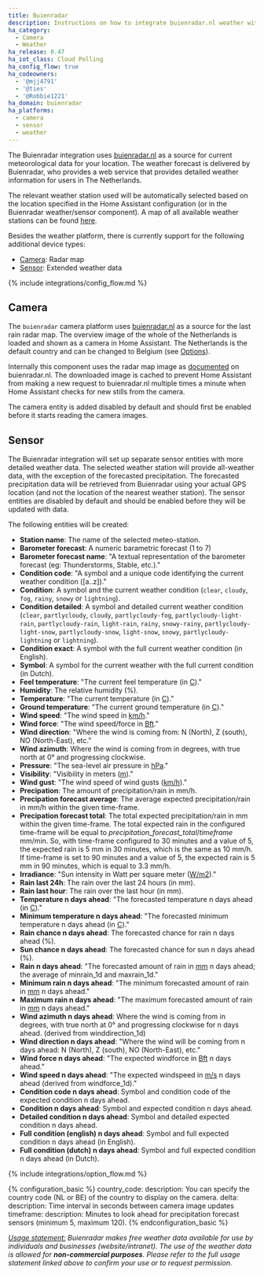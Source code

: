 ```yaml
---
title: Buienradar
description: Instructions on how to integrate buienradar.nl weather within Home Assistant.
ha_category:
  - Camera
  - Weather
ha_release: 0.47
ha_iot_class: Cloud Polling
ha_config_flow: true
ha_codeowners:
  - '@mjj4791'
  - '@ties'
  - '@Robbie1221'
ha_domain: buienradar
ha_platforms:
  - camera
  - sensor
  - weather
---
```


The Buienradar integration uses [buienradar.nl](https://buienradar.nl/) as a source for current meteorological data for your location. The weather forecast is delivered by Buienradar, who provides a web service that provides detailed weather information for users in The Netherlands.

The relevant weather station used will be automatically selected based on the location specified in the Home Assistant configuration (or in the Buienradar weather/sensor component).  A map of all available weather stations can be found [here](https://www.google.com/maps/d/embed?mid=1NivHkTGQUOs0dwQTnTMZi8Uatj0).

Besides the weather platform, there is currently support for the following additional device types:

- [Camera](#camera): Radar map
- [Sensor](#sensor): Extended weather data

{% include integrations/config_flow.md %}

## Camera

The `buienradar` camera platform uses [buienradar.nl](https://buienradar.nl/) as a source for the last rain radar map. The overview image of the whole of the Netherlands is loaded and shown as a camera in Home Assistant. The Netherlands is the default country and can be changed to Belgium (see [Options](#options)).

Internally this component uses the radar map image as [documented](https://www.buienradar.nl/overbuienradar/gratis-weerdata) on buienradar.nl.
The downloaded image is cached to prevent Home Assistant from making a new request to buienradar.nl multiple times a minute when Home Assistant checks for new stills from the camera.

The camera entity is added disabled by default and should first be enabled before it starts reading the camera images.

## Sensor

The Buienradar integration will set up separate sensor entities with more detailed weather data. The selected weather station will provide all-weather data, with the exception of the forecasted precipitation. The forecasted precipitation data will be retrieved from Buienradar using your actual GPS location (and not the location of the nearest weather station). The sensor entities are disabled by default and should be enabled before they will be updated with data.

The following entities will be created:

- **Station name**: The name of the selected meteo-station.
- **Barometer forecast**: A numeric barametric forecast (1 to 7)
- **Barometer forecast name**: "A textual representation of the barometer forecast (eg: Thunderstorms, Stable, etc.)."
- **Condition code**: "A symbol and a unique code identifying the current weather condition ([a..z])."
- **Condition**: A symbol and the current weather condition (`clear`, `cloudy`, `fog`, `rainy`, `snowy` or `lightning`).
- **Condition detailed**: A symbol and detailed current weather condition (`clear`, `partlycloudy`, `cloudy`, `partlycloudy-fog`, `partlycloudy-light-rain`, `partlycloudy-rain`, `light-rain`, `rainy`, `snowy-rainy`, `partlycloudy-light-snow`, `partlycloudy-snow`, `light-snow`, `snowy`, `partlycloudy-lightning` or `lightning`).
- **Condition exact**: A symbol with the full current weather condition (in English).
- **Symbol**: A symbol for the current weather with the full current condition (in Dutch).
- **Feel temperature**: "The current feel temperature (in [C](https://en.wikipedia.org/wiki/Celsius))."
- **Humidity**: The relative humidity (%).
- **Temperature**: "The current temperature (in [C](https://en.wikipedia.org/wiki/Celsius))."
- **Ground temperature**: "The current ground temperature (in [C](https://en.wikipedia.org/wiki/Celsius))."
- **Wind speed**: "The wind speed in [km/h](https://en.wikipedia.org/wiki/Kilometres_per_hour)."
- **Wind force**: "The wind speed/force in [Bft](https://en.wikipedia.org/wiki/Beaufort_scale)."
- **Wind direction**: "Where the wind is coming from: N (North), Z (south), NO (North-East), etc."
- **Wind azimuth**: Where the wind is coming from in degrees, with true north at 0° and progressing clockwise.
- **Pressure**: "The sea-level air pressure in [hPa](https://en.wikipedia.org/wiki/Hectopascal)."
- **Visibility**: "Visibility in meters ([m](https://en.wikipedia.org/wiki/Metre))."
- **Wind gust**: "The wind speed of wind gusts ([km/h](https://en.wikipedia.org/wiki/Kilometres_per_hour))."
- **Precipation**: The amount of precipitation/rain in mm/h.
- **Precipation forecast average**: The average expected precipitation/rain in mm/h within the given time-frame.
- **Precipation forecast total**: The total expected precipitation/rain in mm within the given time-frame. The total expected rain in the configured time-frame will be equal to _precipitation_forecast_total_/_timeframe_ mm/min. So, with time-frame configured to 30 minutes and a value of 5, the expected rain is 5 mm in 30 minutes, which is the same as 10 mm/h. If time-frame is set to 90 minutes and a value of 5, the expected rain is 5 mm in 90 minutes, which is equal to 3.3 mm/h.
- **Irradiance**: "Sun intensity in Watt per square meter ([W/m2](https://en.wikipedia.org/wiki/W/m2))."
- **Rain last 24h**: The rain over the last 24 hours (in mm).
- **Rain last hour**: The rain over the last hour (in mm). 
- **Temperature n days ahead**: "The forecasted temperature n days ahead (in [C](https://en.wikipedia.org/wiki/Celsius))."
- **Minimum temperature n days ahead**: "The forecasted minimum temperature n days ahead (in [C](https://en.wikipedia.org/wiki/Celsius))."
- **Rain chance n days ahead**: The forecasted chance for rain n days ahead (%).
- **Sun chance n days ahead**: The forecasted chance for sun n days ahead (%).
- **Rain n days ahead**: "The forecasted amount of rain in [mm](https://en.wikipedia.org/wiki/Millimeter) n days ahead; the average of minrain_1d and maxrain_1d."
- **Minimum rain n days ahead**: "The minimum forecasted amount of rain in [mm](https://en.wikipedia.org/wiki/Millimeter) n days ahead."
- **Maximum rain n days ahead**: "The maximum forecasted amount of rain in [mm](https://en.wikipedia.org/wiki/Millimeter) n days ahead."
- **Wind azimuth n days ahead**: Where the wind is coming from in degrees, with true north at 0° and progressing clockwise for n days ahead. (derived from winddirection_1d)
- **Wind direction n days ahead**: "Where the wind will be coming from n days ahead: N (North), Z (south), NO (North-East), etc."
- **Wind force n days ahead**: "The expected windforce in [Bft](https://en.wikipedia.org/wiki/Beaufort_scale) n days ahead."
- **Wind speed n days ahead**: "The expected windspeed in [m/s](https://en.wikipedia.org/wiki/M/s) n days ahead (derived from windforce_1d)."
- **Condition code n days ahead**: Symbol and condition code of the expected condition n days ahead.
- **Condition n days ahead**: Symbol and expected condition n days ahead.
- **Detailed condition n days ahead**: Symbol and detailed expected condition n days ahead.
- **Full condition (english) n days ahead**: Symbol and full expected condition n days ahead (in English).
- **Full condition (dutch) n days ahead**: Symbol and full expected condition n days ahead (in Dutch).

{% include integrations/option_flow.md %}

{% configuration_basic %}
country_code:
  description: You can specify the country code (NL or BE) of the
    country to display on the camera.
delta:
  description: Time interval in seconds between camera image updates
timeframe:
  description: Minutes to look ahead for precipitation forecast sensors (minimum 5, maximum 120).
{% endconfiguration_basic %}

_[Usage statement:](https://www.buienradar.nl/overbuienradar/gratis-weerdata)
Buienradar makes free weather data available for use by individuals and businesses (website/intranet). The use of the weather data is allowed for **non-commercial purposes**. Please refer to the full usage statement linked above to confirm your use or to request permission._
